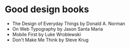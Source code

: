 # Good design books

- The Design of Everyday Things by Donald A. Norman
- On Web Typography by Jason Santa Maria
- Mobile First by Luke Wroblewski
- Don't Make Me Think by Steve Krug
